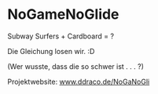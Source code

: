 # NoGameNoGlide
  Subway Surfers + Cardboard = ?
  
  Die Gleichung losen wir. :D

(Wer wusste, dass die so schwer ist . . . ?)

Projektwebsite: www.ddraco.de/NoGaNoGli
